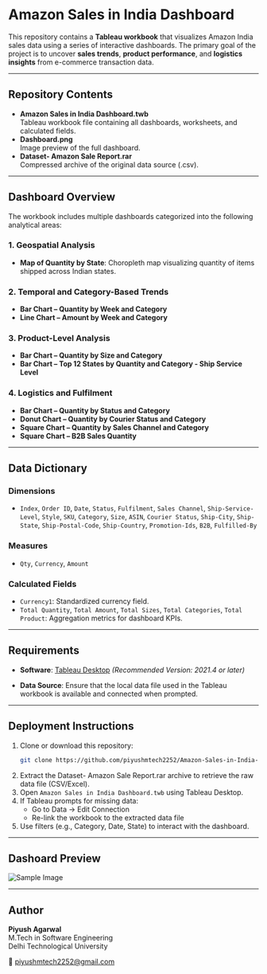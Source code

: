 #  Amazon Sales in India Dashboard

This repository contains a **Tableau workbook** that visualizes Amazon India sales data using a series of interactive dashboards. The primary goal of the project is to uncover **sales trends**, **product performance**, and **logistics insights** from e-commerce transaction data.   

      




---

##  Repository Contents

- **Amazon Sales in India Dashboard.twb**  
  Tableau workbook file containing all dashboards, worksheets, and calculated fields.
- **Dashboard.png**  
  Image preview of the full dashboard.
- **Dataset- Amazon Sale Report.rar**  
  Compressed archive of the original data source (.csv).

---

##  Dashboard Overview

The workbook includes multiple dashboards categorized into the following analytical areas:

### 1.  Geospatial Analysis
- **Map of Quantity by State**: Choropleth map visualizing quantity of items shipped across Indian states.

### 2.  Temporal and Category-Based Trends
- **Bar Chart – Quantity by Week and Category**  
- **Line Chart – Amount by Week and Category**

### 3.  Product-Level Analysis
- **Bar Chart – Quantity by Size and Category**  
- **Bar Chart – Top 12 States by Quantity and Category - Ship Service Level**

### 4.  Logistics and Fulfilment
- **Bar Chart – Quantity by Status and Category**  
- **Donut Chart – Quantity by Courier Status and Category**  
- **Square Chart – Quantity by Sales Channel and Category**  
- **Square Chart – B2B Sales Quantity**

---

##  Data Dictionary

###  Dimensions
- `Index`, `Order ID`, `Date`, `Status`, `Fulfilment`, `Sales Channel`, `Ship-Service-Level`, `Style`, `SKU`, `Category`, `Size`, `ASIN`, `Courier Status`, `Ship-City`, `Ship-State`, `Ship-Postal-Code`, `Ship-Country`, `Promotion-Ids`, `B2B`, `Fulfilled-By`

###  Measures
- `Qty`, `Currency`, `Amount`

###  Calculated Fields
- `Currency1`: Standardized currency field.  
- `Total Quantity`, `Total Amount`, `Total Sizes`, `Total Categories`, `Total Product`: Aggregation metrics for dashboard KPIs.

---

##  Requirements

- **Software**: [Tableau Desktop](https://www.tableau.com/products/desktop)  _(Recommended Version: 2021.4 or later)_

- **Data Source**: Ensure that the local data file used in the Tableau workbook is available and connected when prompted.

---

##  Deployment Instructions

1. Clone or download this repository:
   ```bash
   git clone https://github.com/piyushmtech2252/Amazon-Sales-in-India-Dashboard.git
2. Extract the Dataset- Amazon Sale Report.rar archive to retrieve the raw data file (CSV/Excel).
3. Open `Amazon Sales in India Dashboard.twb` using Tableau Desktop.
4. If Tableau prompts for missing data:
   - Go to Data → Edit Connection
   - Re-link the workbook to the extracted data file
5. Use filters (e.g., Category, Date, State) to interact with the dashboard.

---

##  Dashoard Preview

![Sample Image](Dashboard.png)

---

##  Author

**Piyush Agarwal**  
M.Tech in Software Engineering  
Delhi Technological University  

📧 piyushmtech2252@gmail.com



